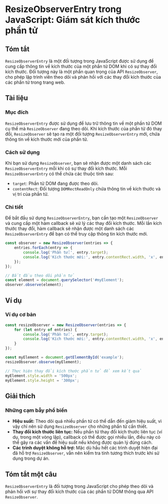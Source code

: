 <!--
Meta Description: # ResizeObserverEntry trong JavaScript: Giám sát kích thước phần tử ## Tóm tắt `ResizeObserverEntry` là một đối tượng trong JavaScript được sử dụng để...
Meta Keywords: kích, thước, phần, resizeobserver, một
-->

# ResizeObserverEntry trong JavaScript: Giám sát kích thước phần tử

## Tóm tắt
`ResizeObserverEntry` là một đối tượng trong JavaScript được sử dụng để cung cấp thông tin về kích thước của một phần tử DOM khi có sự thay đổi kích thước. Đối tượng này là một phần quan trọng của API `ResizeObserver`, cho phép lập trình viên theo dõi và phản hồi với các thay đổi kích thước của các phần tử trong trang web.

## Tài liệu
### Mục đích
`ResizeObserverEntry` được sử dụng để lưu trữ thông tin về một phần tử DOM cụ thể mà `ResizeObserver` đang theo dõi. Khi kích thước của phần tử đó thay đổi, `ResizeObserver` sẽ tạo ra một đối tượng `ResizeObserverEntry` mới, chứa thông tin về kích thước mới của phần tử.

### Cách sử dụng
Khi bạn sử dụng `ResizeObserver`, bạn sẽ nhận được một danh sách các `ResizeObserverEntry` mỗi khi có sự thay đổi kích thước. Mỗi `ResizeObserverEntry` có thể chứa các thuộc tính sau:

- `target`: Phần tử DOM đang được theo dõi.
- `contentRect`: Đối tượng `DOMRectReadOnly` chứa thông tin về kích thước và vị trí của phần tử.

### Chi tiết
Để bắt đầu sử dụng `ResizeObserverEntry`, bạn cần tạo một `ResizeObserver` và cung cấp một hàm callback sẽ xử lý các thay đổi kích thước. Mỗi lần kích thước thay đổi, hàm callback sẽ nhận được một danh sách các `ResizeObserverEntry` để bạn có thể truy cập thông tin kích thước mới.

```javascript
const observer = new ResizeObserver(entries => {
    entries.forEach(entry => {
        console.log('Phần tử:', entry.target);
        console.log('Kích thước mới:', entry.contentRect.width, 'x', entry.contentRect.height);
    });
});

// Bắt đầu theo dõi phần tử
const element = document.querySelector('#myElement');
observer.observe(element);
```

## Ví dụ
### Ví dụ cơ bản
```javascript
const resizeObserver = new ResizeObserver(entries => {
    for (let entry of entries) {
        console.log('Phần tử:', entry.target);
        console.log('Kích thước mới:', entry.contentRect.width, 'x', entry.contentRect.height);
    }
});

const myElement = document.getElementById('example');
resizeObserver.observe(myElement);

// Thực hiện thay đổi kích thước phần tử để xem kết quả
myElement.style.width = '500px';
myElement.style.height = '300px';
```

## Giải thích
### Những cạm bẫy phổ biến
- **Hiệu suất:** Theo dõi quá nhiều phần tử có thể dẫn đến giảm hiệu suất, vì vậy chỉ nên sử dụng `ResizeObserver` cho những phần tử cần thiết.
- **Thay đổi kích thước liên tục:** Nếu phần tử thay đổi kích thước liên tục (ví dụ, trong một vòng lặp), callback có thể được gọi nhiều lần, điều này có thể gây ra các vấn đề hiệu suất nếu không được quản lý đúng cách.
- **Các trình duyệt không hỗ trợ:** Mặc dù hầu hết các trình duyệt hiện đại đã hỗ trợ `ResizeObserver`, vẫn nên kiểm tra tính tương thích trước khi sử dụng trong dự án.

## Tóm tắt một câu
`ResizeObserverEntry` là đối tượng trong JavaScript cho phép theo dõi và phản hồi với sự thay đổi kích thước của các phần tử DOM thông qua API `ResizeObserver`.